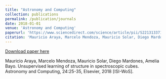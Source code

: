 ```yaml
---
title: "Astronomy and Computing"
collection: publications
permalink: /publication/journals
date: 2018-01-01
venue: 'Astronomy and Computing'
paperurl: 'https://www.sciencedirect.com/science/article/pii/S2213133717300239'
citation: 'Mauricio Araya, Marcelo Mendoza, Mauricio Solar, Diego Mardones, Amelia Bayo. Unsupervised learning of structure in spectroscopic cubes. Astronomy and Computing, 24:25-35, Elsevier, 2018 [ISI-WoS].'
---
```


[Download paper here](https://www.sciencedirect.com/science/article/pii/S2213133717300239)

Mauricio Araya, Marcelo Mendoza, Mauricio Solar, Diego Mardones, Amelia Bayo. Unsupervised learning of structure in spectroscopic cubes. Astronomy and Computing, 24:25-35, Elsevier, 2018 [ISI-WoS].
